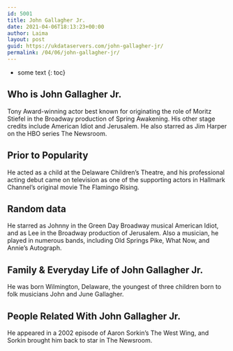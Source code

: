 ```yaml
---
id: 5001
title: John Gallagher Jr.
date: 2021-04-06T18:13:23+00:00
author: Laima
layout: post
guid: https://ukdataservers.com/john-gallagher-jr/
permalink: /04/06/john-gallagher-jr/
---
```


* some text
{: toc}


## Who is John Gallagher Jr.
                  
                  
                  
Tony Award-winning actor best known for originating the role of Moritz Stiefel in the Broadway production of Spring Awakening. His other stage credits include American Idiot and Jerusalem. He also starred as Jim Harper on the HBO series The Newsroom.
                  
              
            
              
            
                
                
                
## Prior to Popularity
                  
                  
                  
He acted as a child at the Delaware Children&#8217;s Theatre, and his professional acting debut came on television as one of the supporting actors in Hallmark Channel&#8217;s original movie The Flamingo Rising.
                  
              
            
              
            
                
                
                
## Random data
                  
                  
                  
He starred as Johnny in the Green Day Broadway musical American Idiot, and as Lee in the Broadway production of Jerusalem. Also a musician, he played in numerous bands, including Old Springs Pike, What Now, and Annie&#8217;s Autograph.
                  
              
            
              
            
                
                
                
## Family & Everyday Life of John Gallagher Jr.
                  
                  
                  
He was born Wilmington, Delaware, the youngest of three children born to folk musicians John and June Gallagher.
                  
              
            
              
            
                
                
                
## People Related With John Gallagher Jr.
                  
                  
                  
He appeared in a 2002 episode of Aaron Sorkin&#8217;s The West Wing, and Sorkin brought him back to star in The Newsroom.
                  
              
            
              
            
                
              
            
              
              
            
            
              
            
          
          
          